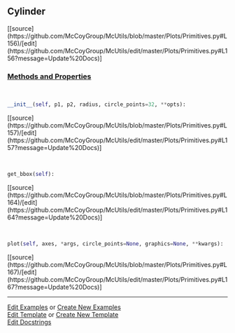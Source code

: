 ## <a id="McUtils.Plots.Primitives.Cylinder">Cylinder</a> 
<div class="docs-source-link" markdown="1">
[[source](https://github.com/McCoyGroup/McUtils/blob/master/Plots/Primitives.py#L156)/[edit](https://github.com/McCoyGroup/McUtils/edit/master/Plots/Primitives.py#L156?message=Update%20Docs)]
</div>



<div class="collapsible-section">
 <div class="collapsible-section collapsible-section-header" markdown="1">
 
### <a class="collapse-link" data-toggle="collapse" href="#methods">Methods and Properties</a> <a class="float-right" data-toggle="collapse" href="#methods"><i class="fa fa-chevron-down"></i></a>

 </div>
 <div class="collapsible-section collapsible-section-body collapse" id="methods" markdown="1">

<a id="McUtils.Plots.Primitives.Cylinder.__init__" class="docs-object-method">&nbsp;</a> 
```python
__init__(self, p1, p2, radius, circle_points=32, **opts): 
```
<div class="docs-source-link" markdown="1">
[[source](https://github.com/McCoyGroup/McUtils/blob/master/Plots/Primitives.py#L157)/[edit](https://github.com/McCoyGroup/McUtils/edit/master/Plots/Primitives.py#L157?message=Update%20Docs)]
</div>

<a id="McUtils.Plots.Primitives.Cylinder.get_bbox" class="docs-object-method">&nbsp;</a> 
```python
get_bbox(self): 
```
<div class="docs-source-link" markdown="1">
[[source](https://github.com/McCoyGroup/McUtils/blob/master/Plots/Primitives.py#L164)/[edit](https://github.com/McCoyGroup/McUtils/edit/master/Plots/Primitives.py#L164?message=Update%20Docs)]
</div>

<a id="McUtils.Plots.Primitives.Cylinder.plot" class="docs-object-method">&nbsp;</a> 
```python
plot(self, axes, *args, circle_points=None, graphics=None, **kwargs): 
```
<div class="docs-source-link" markdown="1">
[[source](https://github.com/McCoyGroup/McUtils/blob/master/Plots/Primitives.py#L167)/[edit](https://github.com/McCoyGroup/McUtils/edit/master/Plots/Primitives.py#L167?message=Update%20Docs)]
</div>

 </div>
</div>




___

[Edit Examples](https://github.com/McCoyGroup/McUtils/edit/gh-pages/ci/examples/McUtils/Plots/Primitives/Cylinder.md) or 
[Create New Examples](https://github.com/McCoyGroup/McUtils/new/gh-pages/?filename=ci/examples/McUtils/Plots/Primitives/Cylinder.md) <br/>
[Edit Template](https://github.com/McCoyGroup/McUtils/edit/gh-pages/ci/docs/McUtils/Plots/Primitives/Cylinder.md) or 
[Create New Template](https://github.com/McCoyGroup/McUtils/new/gh-pages/?filename=ci/docs/templates/McUtils/Plots/Primitives/Cylinder.md) <br/>
[Edit Docstrings](https://github.com/McCoyGroup/McUtils/edit/master/Plots/Primitives.py#L156?message=Update%20Docs)